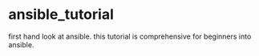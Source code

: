 # ansible_tutorial
first hand look at ansible. this tutorial is comprehensive for beginners into ansible.
